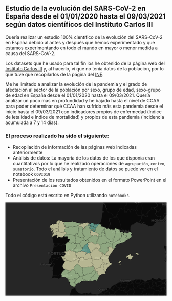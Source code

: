 ## Estudio de la evolución del SARS-CoV-2 en España desde el 01/01/2020 hasta el 09/03/2021 según datos científicos del Instituto Carlos III

Quería realizar un estudio 100% científico de la evolución del SARS-CoV-2 en España debido al antes y después que hemos experimentado y que estamos experimentando en todo el mundo en mayor o menor medida a causa del SARS-CoV-2. 

Los datasets que he usado para tal fin los he obtenido de la página web del [Instituto Carlos III](https://cnecovid.isciii.es/covid19/) y, al hacerlo, ví que no tenía datos de la población, por lo que tuve que recopilarlos de la página del [INE](https://www.ine.es/dyngs/INEbase/es/categoria.htm?c=Estadistica_P&cid=1254734710984).

Me he limitado a analizar la evolución de la pandemia y el grado de afectación al sector de la población por sexo, grupo de edad, sexo-grupo de edad en España desde el 01/01/2020 hasta el 09/03/2021. Quería analizar un poco más en profundidad y he bajado hasta el nivel de CCAA para poder determinar qué CCAA han sufrido más esta pandemia desde el inicio hasta el 09/03/2021 con indicadores propios de enfermedad (índice de letalidad e índice de mortalidad) y propios de esta pandemia (incidencia acumulada a 7 y 14 días).

### El proceso realizado ha sido el siguiente:

* Recopilación de información de las páginas web indicadas anteriormente
* Análisis de datos: La mayoría de los datos de los que disponía eran cuantitativos por lo que he realizado operaciones de `agrupación`, `conteo`, `sumatorio`. Todo el análisis y tratamiento de datos se puede ver en el notebook `COVID19`   
* Presentación de los resultados obtenidos en el formato PowerPoint en el archivo `Presentación COVID`

Todo el código está escrito en Python utilizando `notebooks`.

<img src="img/covid.png" width="600">


